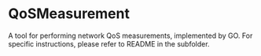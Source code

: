 # QoSMeasurement
A tool for performing network QoS measurements, implemented by GO. For specific instructions, please refer to README in the subfolder.

